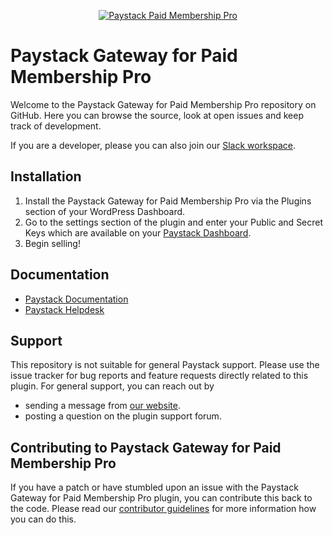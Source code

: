 <p align="center"><a href="https://paystack.com/"><img src="https://woocommerce.com/wp-content/themes/woo/images/logo-woocommerce@2x.png" alt="Paystack Paid Membership Pro"></a></p>

# Paystack Gateway for Paid Membership Pro

Welcome to the Paystack Gateway for Paid Membership Pro repository on GitHub. Here you can browse the source, look at open issues and keep track of development. 

If you are a developer, please you can also join our [Slack workspace](https://slack.paystack.com).

## Installation

1. Install the Paystack Gateway for Paid Membership Pro via the Plugins section of your WordPress Dashboard.
2. Go to the settings section of the plugin and enter your Public and Secret Keys which are available on your [Paystack Dashboard](https://dashboard.paystack.com/#/settings/developer).
3. Begin selling!

## Documentation
* [Paystack Documentation](https://developers.paystack.co/v1.0/docs/)
* [Paystack Helpdesk](https://paystack.com/help)

## Support
This repository is not suitable for general Paystack support. Please use the issue tracker for bug reports and feature requests directly related to this plugin. For general support, you can reach out by 

* sending a message from [our website](https://paystack.com/contact).
* posting a question on the plugin support forum.

## Contributing to Paystack Gateway for Paid Membership Pro
If you have a patch or have stumbled upon an issue with the Paystack Gateway for Paid Membership Pro plugin, you can contribute this back to the code. Please read our [contributor guidelines](https://github.com/PaystackHQ/wordpress-paid-membership-pro-paystack/blob/master/.github/CONTRIBUTING.md) for more information how you can do this.
